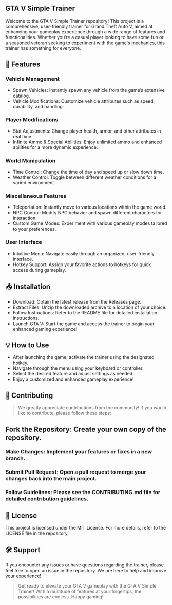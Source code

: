 ## GTA V Simple Trainer

Welcome to the GTA V Simple Trainer repository! This project is a comprehensive, user-friendly trainer for Grand Theft Auto V, aimed at enhancing your gameplay experience through a wide range of features and functionalities. Whether you’re a casual player looking to have some fun or a seasoned veteran seeking to experiment with the game's mechanics, this trainer has something for everyone.

## 🚀 Features
### Vehicle Management
* Spawn Vehicles: Instantly spawn any vehicle from the game’s extensive catalog.
* Vehicle Modifications: Customize vehicle attributes such as speed, durability, and handling.
### Player Modifications
* Stat Adjustments: Change player health, armor, and other attributes in real time.
* Infinite Ammo & Special Abilities: Enjoy unlimited ammo and enhanced abilities for a more dynamic experience.
### World Manipulation
* Time Control: Change the time of day and speed up or slow down time.
* Weather Control: Toggle between different weather conditions for a varied environment.
### Miscellaneous Features
* Teleportation: Instantly move to various locations within the game world.
* NPC Control: Modify NPC behavior and spawn different characters for interaction.
* Custom Game Modes: Experiment with various gameplay modes tailored to your preferences.
### User Interface
* Intuitive Menu: Navigate easily through an organized, user-friendly interface.
* Hotkey Support: Assign your favorite actions to hotkeys for quick access during gameplay.
## 📥 Installation
* Download: Obtain the latest release from the Releases page.
* Extract Files: Unzip the downloaded archive to a location of your choice.
* Follow Instructions: Refer to the README file for detailed installation instructions.
* Launch GTA V: Start the game and access the trainer to begin your enhanced gaming experience!
## 💡 How to Use
* After launching the game, activate the trainer using the designated hotkey.
* Navigate through the menu using your keyboard or controller.
* Select the desired feature and adjust settings as needed.
* Enjoy a customized and enhanced gameplay experience!
## 🤝 Contributing
> We greatly appreciate contributions from the community! If you would like to contribute, please follow these steps:

## Fork the Repository: Create your own copy of the repository.
### Make Changes: Implement your features or fixes in a new branch.
### Submit Pull Request: Open a pull request to merge your changes back into the main project.
### Follow Guidelines: Please see the CONTRIBUTING.md file for detailed contribution guidelines.

## 📄 License
This project is licensed under the MIT License. For more details, refer to the LICENSE file in the repository.

## 🛠️ Support
If you encounter any issues or have questions regarding the trainer, please feel free to open an issue in the repository. We are here to help and improve your experience!

> Get ready to elevate your GTA V gameplay with the GTA V Simple Trainer! With a multitude of features at your fingertips, the possibilities are endless. Happy gaming!
